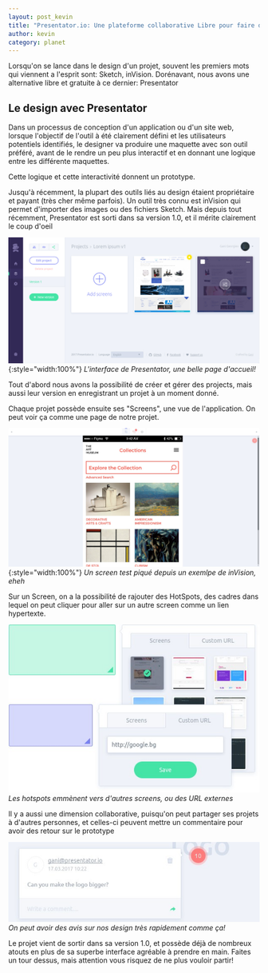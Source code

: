 ```yaml
---
layout: post_kevin
title: "Presentator.io: Une plateforme collaborative Libre pour faire des prototypes"
author: kevin
category: planet
---
```


Lorsqu'on se lance dans le design d'un projet, souvent les premiers mots qui viennent a l'esprit sont: Sketch, inVision. Dorénavant, nous avons une alternative libre et gratuite à ce dernier: Presentator

<!--break-->

## Le design avec Presentator

Dans un processus de conception d'un application ou d'un site web, lorsque l'objectif de l'outil à été clairement défini et les utilisateurs potentiels identifiés, le designer va produire une maquette avec son outil préféré, avant de le rendre un peu plus interactif et en donnant une logique entre les différente maquettes.

Cette logique et cette interactivité donnent un prototype.

Jusqu'à récemment, la plupart des outils liés au design étaient propriétaire et payant (très cher même parfois). Un outil très connu est inVision qui permet d'importer des images ou des fichiers Sketch. Mais depuis tout récemment, Presentator est sorti dans sa version 1.0, et il mérite clairement le coup d'oeil

![interface](/images/presentator_interface.jpg){:style="width:100%"}
*L'interface de Presentator, une belle page d'accueil!*

Tout d'abord nous avons la possibilité de créer et gérer des projects, mais aussi leur version en enregistrant un projet à un moment donné.

Chaque projet possède ensuite ses "Screens", une vue de l'application. On peut voir ça comme une page de notre projet.

![Screen](/images/presentator_screen.jpg){:style="width:100%"}
*Un screen test piqué depuis un exemlpe de inVision, eheh*

Sur un Screen, on a la possibilité de rajouter des HotSpots, des cadres dans lequel on peut cliquer pour aller sur un autre screen comme un lien hypertexte.

![Hotspots](/images/presentator_hotspots.jpg)
*Les hotspots emmènent vers d'autres screens, ou des URL externes*

Il y a aussi une dimension collaborative, puisqu'on peut partager ses projets à d'autres personnes, et celles-ci peuvent mettre un commentaire pour avoir des retour sur le prototype

![Commentaire](/images/presentator_comment.jpg)
*On peut avoir des avis sur nos design très rapidement comme ça!*

Le projet vient de sortir dans sa version 1.0, et possède déjà de nombreux atouts en plus de sa superbe interface agréable à prendre en main. Faites un tour dessus, mais attention vous risquez de ne plus vouloir partir!
